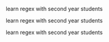 learn regex with second year students

learn regex with second year students

learn regex with second year students